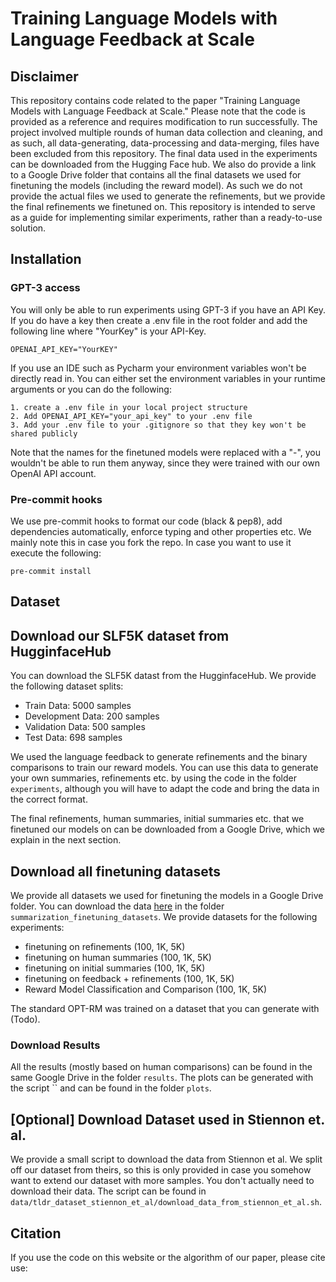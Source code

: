 # Training Language Models with Language Feedback at Scale

## Disclaimer
This repository contains code related to the paper "Training Language Models with Language Feedback at Scale." 
Please note that the code is provided as a reference and requires modification to run successfully. 
The project involved multiple rounds of human data collection and cleaning, and as such, all data-generating, data-processing and
data-merging, files have  been excluded from this repository. The final data used in the experiments can be downloaded from the Hugging Face hub.
We also do provide a link to a Google Drive folder that contains all the final datasets we used for finetuning the models
(including the reward model). As such we do not provide the actual files we used to generate the refinements, but we provide 
the final refinements we finetuned on.
This repository is intended to serve as a guide for implementing similar experiments, rather than a ready-to-use solution.

## Installation
### GPT-3 access
You will only be able to run experiments using GPT-3 if you have an API Key. 
If you do have a key then create a .env file in the root folder and add the following line where "YourKey" is your API-Key.

```
OPENAI_API_KEY="YourKEY"
```

If you use an IDE such as Pycharm your environment variables won't be directly read in. You can either 
set the environment variables in your runtime arguments or you can do the following:
```
1. create a .env file in your local project structure
2. Add OPENAI_API_KEY="your_api_key" to your .env file
3. Add your .env file to your .gitignore so that they key won't be shared publicly
```

Note that the names for the finetuned models were replaced with a "-", you wouldn't be able to run them anyway, 
since they were trained with our own OpenAI API account. 

### Pre-commit hooks
We use pre-commit hooks to format our code (black & pep8), add dependencies automatically, enforce typing and other properties etc.
We mainly note this in case you fork the repo. In case you want to use it execute the following:

```
pre-commit install
```

## Dataset

## Download our SLF5K dataset from HugginfaceHub
You can download the SLF5K datast from the HugginfaceHub. We provide the following dataset splits: 
- Train Data: 5000 samples
- Development Data: 200 samples
- Validation Data: 500 samples
- Test Data: 698 samples

We used the language feedback to generate refinements and the binary comparisons to train our reward models. You can use this
data to generate your own summaries, refinements etc. by using the code in the folder `experiments`, although you will 
have to adapt the code and bring the data in the correct format.

The final refinements, human summaries, initial summaries etc. that we finetuned our models on can be downloaded from a Google Drive, which we 
explain in the next section.

## Download all finetuning datasets 
We provide all datasets we used for finetuning the models in a Google Drive folder. You can download the data [here](https://drive.google.com/drive/folders/1oeMpAmMhVgzRrA0lV74b98dh9Yq8Rc4k?usp=share_link) in the folder `summarization_finetuning_datasets`.
We provide datasets for the following experiments: 
- finetuning on refinements (100, 1K, 5K)
- finetuning on human summaries (100, 1K, 5K)
- finetuning on initial summaries (100, 1K, 5K)
- finetuning on feedback + refinements (100, 1K, 5K)
- Reward Model Classification and Comparison (100, 1K, 5K)

The standard OPT-RM was trained on a dataset that you can generate with (Todo).

### Download Results 
All the results (mostly based on human comparisons) can be found in the same Google Drive in the folder `results`. The plots 
can be generated with the script `` and can be found in the folder `plots`.

## [Optional] Download Dataset used in Stiennon et. al. 
We provide a small script to download the data from Stiennon et al. We split off our dataset from theirs, so this is only provided
in case you somehow want to extend our dataset with more samples. You don't actually need to download their data. The script can be found in 
`data/tldr_dataset_stiennon_et_al/download_data_from_stiennon_et_al.sh`.


## Citation
If you use the code on this website or the algorithm of our paper, please cite use: 
